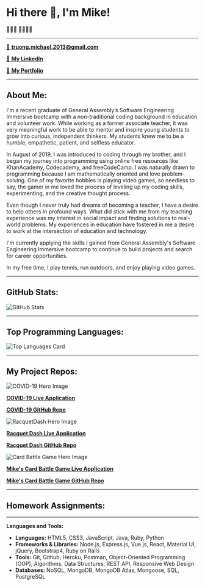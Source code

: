 # Hi there 👋, I'm Mike!
👨🏻‍💻 🏃🏻‍♂️🎾

---

[📨 **truong.michael.2013@gmail.com**](truong.michael.2013@gmail.com)

[🔗 **My LinkedIn**](https://www.linkedin.com/in/m-truong/)

[💼 **My Portfolio**](http://michaeltruongportfolio.herokuapp.com/home)

--- 

## About Me:

I'm a recent graduate of General Assembly’s Software Engineering Immersive bootcamp with a non-traditional coding background in education and volunteer work. While working as a former associate teacher, it was very meaningful work to be able to mentor and inspire young students to grow into curious, independent thinkers. My students knew me to be a humble, empathetic, patient, and selfless educator. 

In August of 2019, I was introduced to coding through my brother, and I began my journey into programming using online free resources like KhanAcademy, Codecademy, and freeCodeCamp. I was naturally drawn to programming because I am mathematically oriented and love problem-solving. One of my favorite hobbies is playing video games, so needless to say, the gamer in me loved the process of leveling up my coding skills, experimenting, and the creative thought process.

Even though I never truly had dreams of becoming a teacher, I have a desire to help others in profound ways. What did stick with me from my teaching experience was my interest in social impact and finding solutions to real-world problems. My experiences in education have fostered in me a desire to work at the intersection of education and technology. 

I'm currently applying the skills I gained from General Assembly's Software Engineering Immersive bootcamp to continue to build projects and search for career opportunities.

In my free time, I play tennis, run outdoors, and enjoy playing video games.

---

## GitHub Stats:
![GitHub Stats](https://github-readme-stats.vercel.app/api?username=m-truong&theme=highcontrast&show_icons=true&count_private=true)

---

## Top Programming Languages:
![Top Languages Card](https://github-readme-stats.vercel.app/api/top-langs/?username=m-truong) 

---

## My Project Repos:
![COVID-19 Hero Image](https://www.cbp.gov/sites/default/files/covidimage2.png)

[**COVID-19 Live Application**](https://covid19-dashboard-frontend-app.herokuapp.com/)

[**COVID-19 GitHub Repo**](https://github.com/m-truong/COVID19-Dashboard-Frontend)

![RacquetDash Hero Image](https://www.admin.foundationtennis.com/pages/madartmouthindoor/image/TENNIS%20BANNER.png)

[**Racquet Dash Live Application**](https://racquetdash.herokuapp.com/)

[**Racquet Dash GitHub Repo**](https://github.com/m-truong/Project_3_E-Commerce_Full_Stack_App)

![Card Battle Game Hero Image](https://www.konami.com/kde_cms/eu_publish/uploads/EN-and-DE-Resized.png)

[**Mike's Card Battle Game Live Application**](https://m-truong.github.io/project_1_marg/#)

[**Mike's Card Battle Game GitHub Repo**](https://github.com/m-truong/project_1_marg)

---

## Homework Assignments:

---

**Languages and Tools:**  
 - **Languages:** HTML5, CSS3, JavaScript, Java, Ruby, Python
 - **Frameworks & Libraries:** Node.js, Express.js, Vue.js, React, Material UI, jQuery, Bootstrap4, Ruby on Rails
 - **Tools:** Git, Github, Heroku, Postman, Object-Oriented Programming (OOP), Algorithms, Data Structures, REST API, Responsive Web Design
 - **Databases:**  NoSQL, MongoDB, MongoDB Atlas, Mongoose, SQL, PostgreSQL

